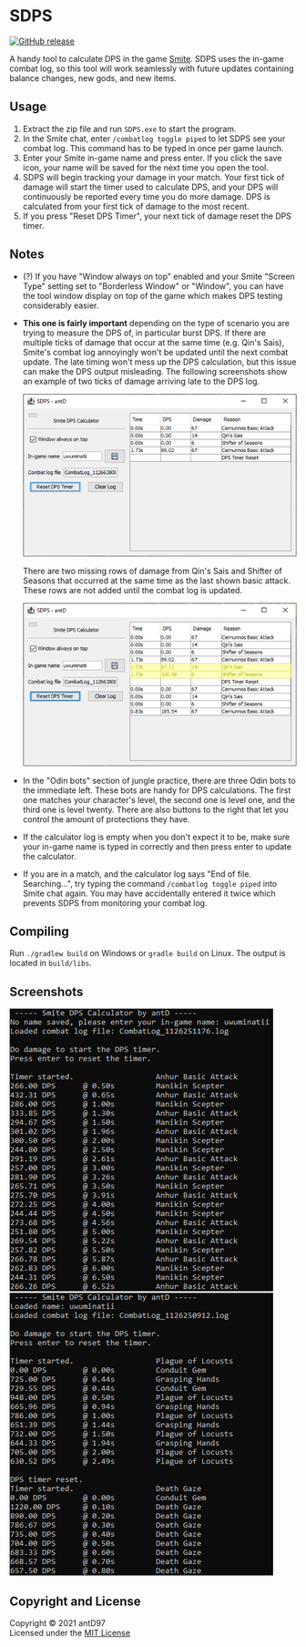# SDPS

[![GitHub release](https://img.shields.io/github/downloads/antD97/SDPS/v2.0/total)](https://github.com/antD97/SmiteDPS/releases/tag/v2.0)

A handy tool to calculate DPS in the game [Smite](https://smitegame.com/). SDPS uses the in-game
combat log, so this tool will work seamlessly with future updates containing balance changes, new
gods, and new items.

## Usage

1. Extract the zip file and run `SDPS.exe` to start the program.
2. In the Smite chat, enter `/combatlog toggle piped` to let SDPS see your combat log. This command
   has to be typed in once per game launch.
3. Enter your Smite in-game name and press enter. If you click the save icon, your name will be
   saved for the next time you open the tool.
4. SDPS will begin tracking your damage in your match. Your first tick of damage will start the 
   timer used to calculate DPS, and your DPS will continuously be reported every time you do more
   damage. DPS is calculated from your first tick of damage to the most recent.
5. If you press "Reset DPS Timer", your next tick of damage reset the DPS timer.

## Notes

- (?) If you have "Window always on top" enabled and your Smite "Screen Type" setting set to "Borderless
  Window" or "Window", you can have the tool window display on top of the game which makes DPS
  testing considerably easier.

- **This one is fairly important** depending on the type of scenario you are trying to measure the
  DPS of, in particular burst DPS. If there are multiple ticks of damage that occur at the same time
  (e.g. Qin's Sais), Smite's combat log annoyingly won't be updated until the next combat update.
  The late timing won't mess up the DPS calculation, but this issue can make the DPS output
  misleading. The following screenshots show an example of two ticks of damage arriving late to the
  DPS log.

  ![Screenshot 3](pics/screenshot3.png)
  
  There are two missing rows of damage from Qin's Sais and Shifter of Seasons that occurred at the
  same time as the last shown basic attack. These rows are not added until the combat log is
  updated.

  ![Screenshot 4](pics/screenshot4.png)

- In the "Odin bots" section of jungle practice, there are three Odin bots to the immediate left.
  These bots are handy for DPS calculations. The first one matches your character's level, the
  second one is level one, and the third one is level twenty. There are also buttons to the right
  that let you control the amount of protections they have.

- If the calculator log is empty when you don't expect it to be, make sure your in-game name is
  typed in correctly and then press enter to update the calculator.

- If you are in a match, and the calculator log says "End of file. Searching...", try typing the
  command `/combatlog toggle piped` into Smite chat again. You may have accidentally entered it
  twice which prevents SDPS from monitoring your combat log.

## Compiling

Run `./gradlew build` on Windows or `gradle build` on Linux. The output is located in `build/libs`.

## Screenshots

![Screenshot 1](pics/screenshot1.png) ![Screenshot 2](pics/screenshot2.png)

## Copyright and License

Copyright © 2021 antD97  
Licensed under the [MIT License](LICENSE)
